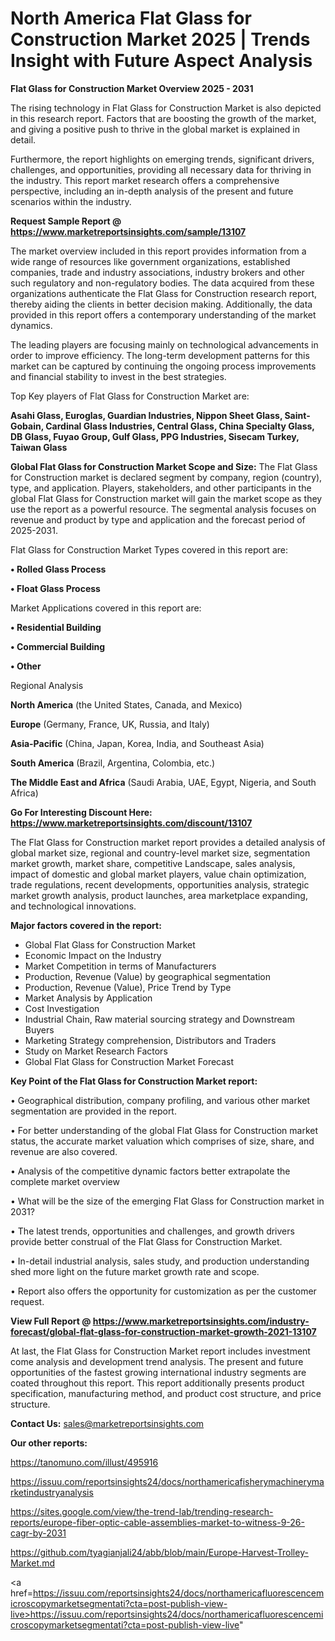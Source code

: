 # North America Flat Glass for Construction Market 2025 | Trends Insight with Future Aspect Analysis

<Strong> Flat Glass for Construction Market Overview 2025 - 2031</strong>

The rising technology in Flat Glass for Construction Market is also depicted in this research report. Factors that are boosting the growth of the market, and giving a positive push to thrive in the global market is explained in detail.

Furthermore, the report highlights on emerging trends, significant drivers, challenges, and opportunities, providing all necessary data for thriving in the industry. This report market research offers a comprehensive perspective, including an in-depth analysis of the present and future scenarios within the industry.

<strong>Request Sample Report @ <a href=https://www.marketreportsinsights.com/sample/13107>https://www.marketreportsinsights.com/sample/13107</a></strong>

The market overview included in this report provides information from a wide range of resources like government organizations, established companies, trade and industry associations, industry brokers and other such regulatory and non-regulatory bodies. The data acquired from these organizations authenticate the Flat Glass for Construction research report, thereby aiding the clients in better decision making. Additionally, the data provided in this report offers a contemporary understanding of the market dynamics.

The leading players are focusing mainly on technological advancements in order to improve efficiency. The long-term development patterns for this market can be captured by continuing the ongoing process improvements and financial stability to invest in the best strategies.

Top Key players of Flat Glass for Construction Market are:

<strong>Asahi Glass, Euroglas, Guardian Industries, Nippon Sheet Glass, Saint-Gobain, Cardinal Glass Industries, Central Glass, China Specialty Glass, DB Glass, Fuyao Group, Gulf Glass, PPG Industries, Sisecam Turkey, Taiwan Glass</strong>

<strong><b>Global Flat Glass for Construction Market Scope and Size:</b></strong>
The Flat Glass for Construction market is declared segment by company, region (country), type, and application. Players, stakeholders, and other participants in the global Flat Glass for Construction market will gain the market scope as they use the report as a powerful resource. The segmental analysis focuses on revenue and product by type and application and the forecast period of 2025-2031.

Flat Glass for Construction Market Types covered in this report are:

<strong>• Rolled Glass Process

• Float Glass Process</strong>

Market Applications covered in this report are:

<strong>• Residential Building

• Commercial Building

• Other</strong> 

Regional Analysis

<strong>North America</strong> (the United States, Canada, and Mexico)

<strong>Europe</strong> (Germany, France, UK, Russia, and Italy)

<strong>Asia-Pacific</strong> (China, Japan, Korea, India, and Southeast Asia)

<strong>South America</strong> (Brazil, Argentina, Colombia, etc.)

<strong>The Middle East and Africa</strong> (Saudi Arabia, UAE, Egypt, Nigeria, and South Africa)

<strong>Go For Interesting Discount Here: <a href=https://www.marketreportsinsights.com/discount/13107>https://www.marketreportsinsights.com/discount/13107</a></strong>

The Flat Glass for Construction market report provides a detailed analysis of global market size, regional and country-level market size, segmentation market growth, market share, competitive Landscape, sales analysis, impact of domestic and global market players, value chain optimization, trade regulations, recent developments, opportunities analysis, strategic market growth analysis, product launches, area marketplace expanding, and technological innovations.

<strong><b>Major factors covered in the report:</b></strong>
<ul>
  <li>Global Flat Glass for Construction Market </li>
  <li>Economic Impact on the Industry</li>
  <li>Market Competition in terms of Manufacturers</li>
  <li>Production, Revenue (Value) by geographical segmentation</li>
  <li>Production, Revenue (Value), Price Trend by Type</li>
  <li>Market Analysis by Application</li>
  <li>Cost Investigation</li>
  <li>Industrial Chain, Raw material sourcing strategy and Downstream Buyers</li>
  <li>Marketing Strategy comprehension, Distributors and Traders</li>
  <li>Study on Market Research Factors</li>
  <li>Global Flat Glass for Construction Market Forecast</li>
</ul>

<strong><b>Key Point of the Flat Glass for Construction Market report:</b></strong>

• Geographical distribution, company profiling, and various other market segmentation are provided in the report.

• For better understanding of the global Flat Glass for Construction market status, the accurate market valuation which comprises of size, share, and revenue are also covered.

• Analysis of the competitive dynamic factors better extrapolate the complete market overview

• What will be the size of the emerging Flat Glass for Construction market in 2031?

• The latest trends, opportunities and challenges, and growth drivers provide better construal of the Flat Glass for Construction Market.

• In-detail industrial analysis, sales study, and production understanding shed more light on the future market growth rate and scope.

• Report also offers the opportunity for customization as per the customer request.

<strong><b>View Full Report @ <a href=https://www.marketreportsinsights.com/industry-forecast/global-flat-glass-for-construction-market-growth-2021-13107>https://www.marketreportsinsights.com/industry-forecast/global-flat-glass-for-construction-market-growth-2021-13107</a></b></strong>


At last, the Flat Glass for Construction Market report includes investment come analysis and development trend analysis. The present and future opportunities of the fastest growing international industry segments are coated throughout this report. This report additionally presents product specification, manufacturing method, and product cost structure, and price structure.

<strong>Contact Us:</strong>
sales@marketreportsinsights.com

<strong>Our other reports:</strong>

<a href=https://tanomuno.com/illust/495916>https://tanomuno.com/illust/495916</a>

<a href=https://issuu.com/reportsinsights24/docs/northamericafisherymachinerymarketindustryanalysis>https://issuu.com/reportsinsights24/docs/northamericafisherymachinerymarketindustryanalysis</a>

<a href=https://sites.google.com/view/the-trend-lab/trending-research-reports/europe-fiber-optic-cable-assemblies-market-to-witness-9-26-cagr-by-2031>https://sites.google.com/view/the-trend-lab/trending-research-reports/europe-fiber-optic-cable-assemblies-market-to-witness-9-26-cagr-by-2031</a>

<a href=https://github.com/tyagianjali24/abb/blob/main/Europe-Harvest-Trolley-Market.md>https://github.com/tyagianjali24/abb/blob/main/Europe-Harvest-Trolley-Market.md</a>

<a href=https://issuu.com/reportsinsights24/docs/northamericafluorescencemicroscopymarketsegmentati?cta=post-publish-view-live>https://issuu.com/reportsinsights24/docs/northamericafluorescencemicroscopymarketsegmentati?cta=post-publish-view-live</a>"
